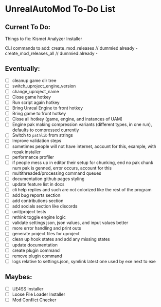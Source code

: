 # UnrealAutoMod To-Do List

## Current To Do: 

Things to fix:
Kismet Analyzer Installer

CLI commands to add:
    create_mod_releases // dummied already -
    create_mod_releases_all // dummied already -

## Eventually:

- [ ] cleanup game dir tree
- [ ] switch_uproject_engine_version
- [ ] change_uproject_name
- [ ] Close game hotkey
- [ ] Run script again hotkey
- [ ] Bring Unreal Engine to front hotkey
- [ ] Bring game to front hotkey
- [ ] Close all hotkey (game, engine, and instances of UAM)
- [ ] Engine pak making compression variants (different types, in one run), defaults to compressed currently
- [ ] Switch to `pathlib` from strings
- [ ] Improve validation steps
- [ ] sometimes people will not have internet, account for this, example, with repak installer
- [ ] performance profiler
- [ ] if people mess up in editor their setup for chunking, end no pak chunk num pak is genned, error occurs, account for this
- [ ] multithreaded/processing command queues
- [ ] documentation github pages styling
- [ ] update feature list in docs
- [ ] cli help replies and such are not colorized like the rest of the program
- [ ] add bug reports section
- [ ] add contributions section
- [ ] add socials section like discords
- [ ] unit/project tests
- [ ] rethink toggle engine logic
- [ ] validate settings json, json values, and input values better
- [ ] more error handling and print outs
- [ ] generate project files for uproject
- [ ] clean up hook states and add any missing states
- [ ] update documentation
- [ ] create plugin command
- [ ] remove plugin command
- [ ] logs relative to settings.json, symlink latest one used by exe next to exe

## Maybes:
- [ ] UE4SS Installer
- [ ] Loose File Loader Installer
- [ ] Mod Conflict Checker
